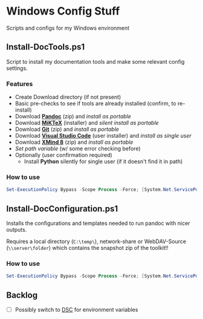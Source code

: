# Windows Config Stuff

Scripts and configs for my Windows environment

## Install-DocTools.ps1

Script to install my documentation tools and make some relevant config
settings.

### Features

- Create Download directory (if not present)
- Basic pre-checks to see if tools are already installed (confirm, to re-install)
- Download **[Pandoc](https://pandoc.org/)** (zip) and _install as portable_
- Download **[MiKTeX](https://miktex.org/)** (installer) and _silent install as portable_
- Download **[Git](https://git-scm.com/)** (zip) and _install as portable_
- Download **[Visual Studio Code](https://code.visualstudio.com/)** (user installer) and _install as single user_
- Download **[XMind 8](https://www.xmind.net/xmind8-pro/)** (zip) and _install as portable_
- _Set path variable_ (w/ some error checking before)
- Optionally (user confirmation required)
  - Install **Python** silently for single user (if it doesn't find it in path)

### How to use

```PowerShell
Set-ExecutionPolicy Bypass -Scope Process -Force; [System.Net.ServicePointManager]::SecurityProtocol = [System.Net.ServicePointManager]::SecurityProtocol -bor 3072; iex ((New-Object System.Net.WebClient).DownloadString('https://raw.githubusercontent.com/gengor-git/windows-config/master/Install-DocTools.ps1'))
```

## Install-DocConfiguration.ps1

Installs the configurations and templates needed to run pandoc with nicer outputs.

Requires a local directory (`C:\temp\`), network-share or WebDAV-Source (`\\server\folder`) which contains the snapshot zip of the toolkit!!

### How to use

```PowerShell
Set-ExecutionPolicy Bypass -Scope Process -Force; [System.Net.ServicePointManager]::SecurityProtocol = [System.Net.ServicePointManager]::SecurityProtocol -bor 3072; iex ((New-Object System.Net.WebClient).DownloadString('https://raw.githubusercontent.com/gengor-git/windows-config/master/Install-DocConfiguration.ps1'))
```

## Backlog

- [ ] Possibly switch to [DSC](https://docs.microsoft.com/en-us/powershell/module/microsoft.powershell.core/about/about_desiredstateconfiguration?view=powershell-5.1) for environment variables
